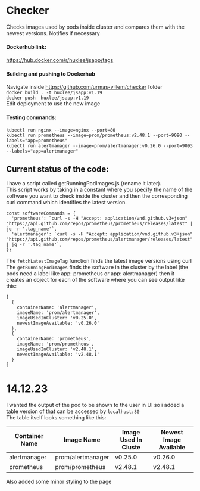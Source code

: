 # Checker

Checks images used by pods inside cluster and compares them with the newest versions. Notifies if necessary

#### Dockerhub link:
https://hub.docker.com/r/huxlee/jsapp/tags

#### Building and pushing to Dockerhub
Navigate inside https://github.com/urmas-villem/checker folder                                 
```docker build . -t huxlee/jsapp:v1.19```                            
```docker push  huxlee/jsapp:v1.19```                            
Edit deployment to use the new image                                  


#### Testing commands:
```kubectl run nginx --image=nginx --port=80```                    
```kubectl run prometheus --image=prom/prometheus:v2.48.1 --port=9090 --labels="app=prometheus"```                    
```kubectl run alertmanager --image=prom/alertmanager:v0.26.0 --port=9093 --labels="app=alertmanager"```    

## Current status of the code:

I have a script called getRunningPodImages.js (rename it later).                                      
This script works by taking in a constant where you specify the name of the software you want to check inside the cluster and then the corresponding curl command which identifies the latest version.                                
```
const softwareCommands = {
  'prometheus': `curl -s -H "Accept: application/vnd.github.v3+json" "https://api.github.com/repos/prometheus/prometheus/releases/latest" | jq -r '.tag_name'`,
  'alertmanager': `curl -s -H "Accept: application/vnd.github.v3+json" "https://api.github.com/repos/prometheus/alertmanager/releases/latest" | jq -r '.tag_name'`,
};
```                                                                  
The ```fetchLatestImageTag``` function finds the latest image versions using curl                              
The ```getRunningPodImages``` finds the software in the cluster by the label (the pods need a label like app: prometheus or app: alertmanager) then it creates an object for each of the software where you can see output like this:                                     
```
[
  {
    containerName: 'alertmanager',
    imageName: 'prom/alertmanager',
    imageUsedInCluster: 'v0.25.0',
    newestImageAvailable: 'v0.26.0'
  },
  {
    containerName: 'prometheus',
    imageName: 'prom/prometheus',
    imageUsedInCluster: 'v2.48.1',
    newestImageAvailable: 'v2.48.1'
  }
]
```

# 14.12.23
I wanted the output of the pod to be shown to the user in UI so i added a table version of that can be accessed by ```localhost:80```                           
The table itself looks something like this:              

| Container Name | Image Name        | Image Used In Cluste | Newest Image Available |
|----------------|-------------------|----------------------|------------------------|
| alertmanager   | prom/alertmanager | v0.25.0              | v0.26.0                |
| prometheus     | prom/prometheus   | v2.48.1              | v2.48.1                | 

Also added some minor styling to the page                                        
